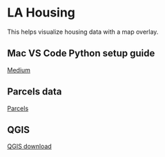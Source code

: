 # LA Housing
This helps visualize housing data with a map overlay.

## Mac VS Code Python setup guide
[Medium](https://maribolton.medium.com/)

## Parcels data
[Parcels](https://data.lacounty.gov/documents/4d67b154ae614d219c58535659128e71/about)

## QGIS
[QGIS download](https://www.qgis.org/download/)